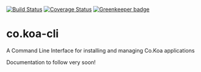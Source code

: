 [![Build Status](https://travis-ci.org/jaysaurus/co-koa-cli.svg?branch=master)](https://travis-ci.org/jaysaurus/co-koa-cli)
[![Coverage Status](https://coveralls.io/repos/github/jaysaurus/co-koa-cli/badge.svg?branch=master)](https://coveralls.io/github/jaysaurus/co-koa-cli?branch=master)
[![Greenkeeper badge](https://badges.greenkeeper.io/jaysaurus/co-koa-cli.svg)](https://greenkeeper.io/)

# co.koa-cli


A Command Line Interface for installing and managing Co.Koa applications

Documentation to follow very soon!
